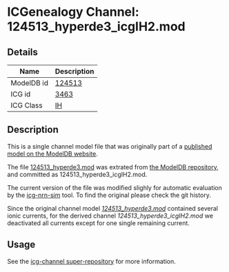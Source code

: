 # ICGenealogy Channel: 124513\_hyperde3\_icgIH2.mod

## Details

Name | Description
---- | -----------
ModelDB id | [124513](http://senselab.med.yale.edu/ModelDB/ShowModel.cshtml?model=124513)
ICG id | [3463](http://icg.neurotheory.ox.ac.uk/channels/4/3463)
ICG Class | [IH](http://icg.neurotheory.ox.ac.uk/channels/4)

## Description

This is a single channel model file that was originally part of a [published model on the ModelDB website](http://senselab.med.yale.edu/mModelDB/ShowModel.cshtml?model=124513).


The file [124513\_hyperde3.mod](124513_hyperde3_icgIH2.mod) was extrated from [the ModelDB repository](http://senselab.med.yale.edu/ModelDB/ShowModel.cshtml?model=124513), and committed as 124513\_hyperde3\_icgIH2.mod.

The current version of the file was modified slighly for automatic evaluation by the [icg-nrn-sim](https://github.com/icgenealogy/icg-nrn-sim) tool. To find the original please check the git history.

Since the original channel model *[124513\_hyperde3.mod](http://senselab.med.yale.edu/ModelDB/ShowModel.cshtml?model=124513)* contained several ionic currents, for the derived channel *124513\_hyperde3\_icgIH2.mod* we deactivated all currents except for one single remaining current.


## Usage

See the [icg-channel super-repository](https://github.com/icgenealogy/icg-channels) for more information.